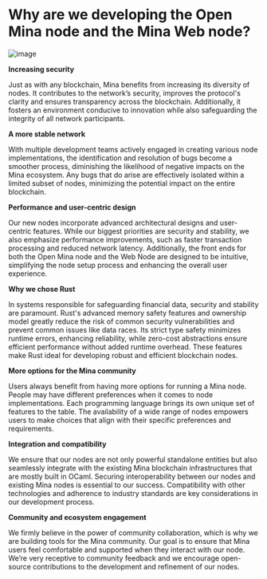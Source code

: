 
# Why are we developing the Open Mina node and the Mina Web node?

![image](https://github.com/JanSlobodnik/pre-publishing/assets/60480123/bc7a4ba6-fb9a-41fb-a124-d1235fb3071f)


**Increasing security**

Just as with any blockchain, Mina benefits from increasing its diversity of nodes. It contributes to the network’s security, improves the protocol's clarity and ensures transparency across the blockchain. Additionally, it fosters an environment conducive to innovation while also safeguarding the integrity of all network participants.

**A more stable network**

With multiple development teams actively engaged in creating various node implementations, the identification and resolution of bugs become a smoother process, diminishing the likelihood of negative impacts on the Mina ecosystem. Any bugs that do arise are effectively isolated within a limited subset of nodes, minimizing the potential impact on the entire blockchain.

**Performance and user-centric design**

Our new nodes incorporate advanced architectural designs and user-centric features. While our biggest priorities are security and stability, we also emphasize performance improvements, such as faster transaction processing and reduced network latency. Additionally, the front ends for both the Open Mina node and the Web Node are designed to be intuitive, simplifying the node setup process and enhancing the overall user experience.

**Why we chose Rust**

In systems responsible for safeguarding financial data, security and stability are paramount. Rust's advanced memory safety features and ownership model greatly reduce the risk of common security vulnerabilities and prevent common issues like data races. Its strict type safety minimizes runtime errors, enhancing reliability, while zero-cost abstractions ensure efficient performance without added runtime overhead. These features make Rust ideal for developing robust and efficient blockchain nodes.

**More options for the Mina community**

Users always benefit from having more options for running a Mina node. People may have different preferences when it comes to node implementations. Each programming language brings its own unique set of features to the table. The availability of a wide range of nodes empowers users to make choices that align with their specific preferences and requirements.

**Integration and compatibility**

We ensure that our nodes are not only powerful standalone entities but also seamlessly integrate with the existing Mina blockchain infrastructures that are mostly built in OCaml. Securing interoperability between our nodes and existing Mina nodes is essential to our success. Compatibility with other technologies and adherence to industry standards are key considerations in our development process. 

**Community and ecosystem engagement**

We firmly believe in the power of community collaboration, which is why we are building tools for the Mina community. Our goal is to ensure that Mina users feel comfortable and supported when they interact with our node. We’re very receptive to community feedback and we encourage open-source contributions to the development and refinement of our nodes. 
